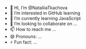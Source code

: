 - 👋 Hi, I’m @NataliiaTkachova
- 👀 I’m interested in GitHub learning
- 🌱 I’m currently learning JavaScript
- 💞️ I’m looking to collaborate on ...
- 📫 How to reach me ...
- 😄 Pronouns: ...
- ⚡ Fun fact: ...

<!---
NataliiaTkachova/NataliiaTkachova is a ✨ special ✨ repository because its `README.md` (this file) appears on your GitHub profile.
You can click the Preview link to take a look at your changes.
--->
